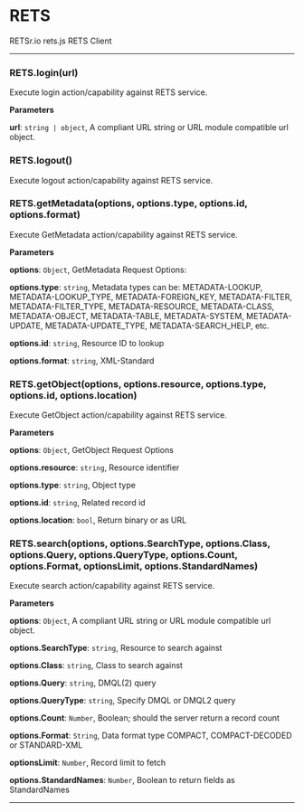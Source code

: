 # RETS

RETSr.io rets.js RETS Client



* * *

### RETS.login(url) 

Execute login action/capability against RETS service.

**Parameters**

**url**: `string | object`, A compliant URL string or URL module compatible url object.



### RETS.logout() 

Execute logout action/capability against RETS service.



### RETS.getMetadata(options, options.type, options.id, options.format) 

Execute GetMetadata action/capability against RETS service.

**Parameters**

**options**: `Object`, GetMetadata Request Options:

**options.type**: `string`, Metadata types can be:
                        METADATA-LOOKUP, METADATA-LOOKUP_TYPE, METADATA-FOREIGN_KEY, METADATA-FILTER, 
                        METADATA-FILTER_TYPE, METADATA-RESOURCE, METADATA-CLASS, METADATA-OBJECT, 
                        METADATA-TABLE, METADATA-SYSTEM, METADATA-UPDATE, METADATA-UPDATE_TYPE, 
                        METADATA-SEARCH_HELP, etc.

**options.id**: `string`, Resource ID to lookup

**options.format**: `string`, XML-Standard



### RETS.getObject(options, options.resource, options.type, options.id, options.location) 

Execute GetObject action/capability against RETS service.

**Parameters**

**options**: `Object`, GetObject Request Options

**options.resource**: `string`, Resource identifier

**options.type**: `string`, Object type

**options.id**: `string`, Related record id

**options.location**: `bool`, Return binary or as URL



### RETS.search(options, options.SearchType, options.Class, options.Query, options.QueryType, options.Count, options.Format, optionsLimit, options.StandardNames) 

Execute search action/capability against RETS service.

**Parameters**

**options**: `Object`, A compliant URL string or URL module compatible url object.

**options.SearchType**: `string`, Resource to search against

**options.Class**: `string`, Class to search against

**options.Query**: `string`, DMQL(2) query

**options.QueryType**: `string`, Specify DMQL or DMQL2 query

**options.Count**: `Number`, Boolean; should the server return a record count

**options.Format**: `String`, Data format type COMPACT, COMPACT-DECODED or STANDARD-XML

**optionsLimit**: `Number`, Record limit to fetch

**options.StandardNames**: `Number`, Boolean to return fields as StandardNames




* * *










